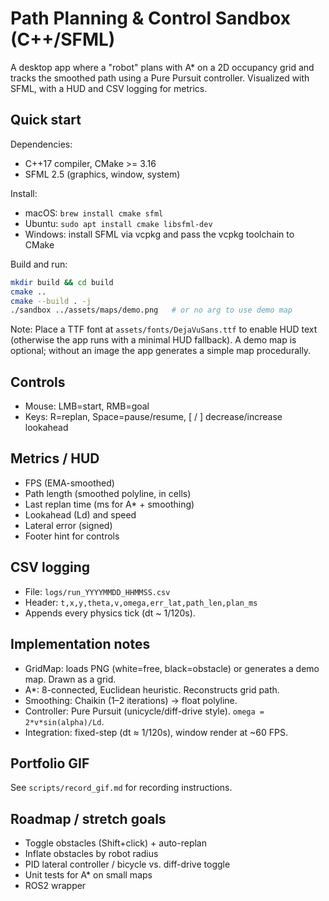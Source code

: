 # Path Planning & Control Sandbox (C++/SFML)

A desktop app where a "robot" plans with A* on a 2D occupancy grid and tracks the smoothed path using a Pure Pursuit controller. Visualized with SFML, with a HUD and CSV logging for metrics.

## Quick start

Dependencies:
- C++17 compiler, CMake >= 3.16
- SFML 2.5 (graphics, window, system)

Install:
- macOS: `brew install cmake sfml`
- Ubuntu: `sudo apt install cmake libsfml-dev`
- Windows: install SFML via vcpkg and pass the vcpkg toolchain to CMake

Build and run:
```bash
mkdir build && cd build
cmake ..
cmake --build . -j
./sandbox ../assets/maps/demo.png   # or no arg to use demo map
```

Note: Place a TTF font at `assets/fonts/DejaVuSans.ttf` to enable HUD text (otherwise the app runs with a minimal HUD fallback). A demo map is optional; without an image the app generates a simple map procedurally.

## Controls
- Mouse: LMB=start, RMB=goal
- Keys: R=replan, Space=pause/resume, [ / ] decrease/increase lookahead

## Metrics / HUD
- FPS (EMA-smoothed)
- Path length (smoothed polyline, in cells)
- Last replan time (ms for A* + smoothing)
- Lookahead (Ld) and speed
- Lateral error (signed)
- Footer hint for controls

## CSV logging
- File: `logs/run_YYYYMMDD_HHMMSS.csv`
- Header: `t,x,y,theta,v,omega,err_lat,path_len,plan_ms`
- Appends every physics tick (dt ~ 1/120s).

## Implementation notes
- GridMap: loads PNG (white=free, black=obstacle) or generates a demo map. Drawn as a grid.
- A*: 8-connected, Euclidean heuristic. Reconstructs grid path.
- Smoothing: Chaikin (1–2 iterations) -> float polyline.
- Controller: Pure Pursuit (unicycle/diff-drive style). `omega = 2*v*sin(alpha)/Ld`.
- Integration: fixed-step (dt ≈ 1/120s), window render at ~60 FPS.

## Portfolio GIF
See `scripts/record_gif.md` for recording instructions.

## Roadmap / stretch goals
- Toggle obstacles (Shift+click) + auto-replan
- Inflate obstacles by robot radius
- PID lateral controller / bicycle vs. diff-drive toggle
- Unit tests for A* on small maps
- ROS2 wrapper
